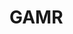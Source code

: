 <!-- NHO: its was a project requirement to include a Readme with relevant info about your project and any install instructions-->

# GAMR
